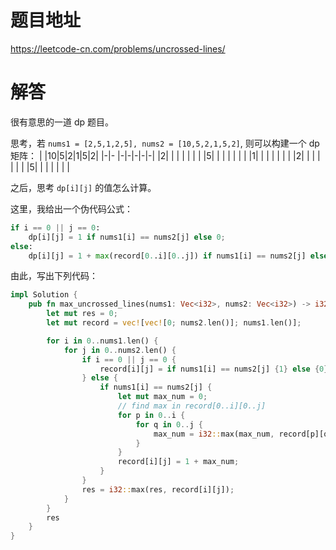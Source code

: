 # 题目地址

<https://leetcode-cn.com/problems/uncrossed-lines/>

# 解答

很有意思的一道 dp 题目。

思考，若 `nums1 = [2,5,1,2,5], nums2 = [10,5,2,1,5,2]`, 则可以构建一个 dp 矩阵：
| |10|5|2|1|5|2|
|-|- |-|-|-|-|-|
|2|  | | | | | |
|5|  | | | | | |
|1|  | | | | | |
|2|  | | | | | |
|5|  | | | | | |

之后，思考 `dp[i][j]` 的值怎么计算。

这里，我给出一个伪代码公式：

```python
if i == 0 || j == 0:
    dp[i][j] = 1 if nums1[i] == nums2[j] else 0;
else:
    dp[i][j] = 1 + max(record[0..i][0..j]) if nums1[i] == nums2[j] else 0;
```

由此，写出下列代码：

```rust
impl Solution {
    pub fn max_uncrossed_lines(nums1: Vec<i32>, nums2: Vec<i32>) -> i32 {
        let mut res = 0;
        let mut record = vec![vec![0; nums2.len()]; nums1.len()];

        for i in 0..nums1.len() {
            for j in 0..nums2.len() {
                if i == 0 || j == 0 {
                    record[i][j] = if nums1[i] == nums2[j] {1} else {0};
                } else {
                    if nums1[i] == nums2[j] {
                        let mut max_num = 0;
                        // find max in record[0..i][0..j]
                        for p in 0..i {
                            for q in 0..j {
                                max_num = i32::max(max_num, record[p][q]);
                            }
                        }
                        record[i][j] = 1 + max_num;
                    }
                }
                res = i32::max(res, record[i][j]);
            }
        }
        res
    }
}
```

